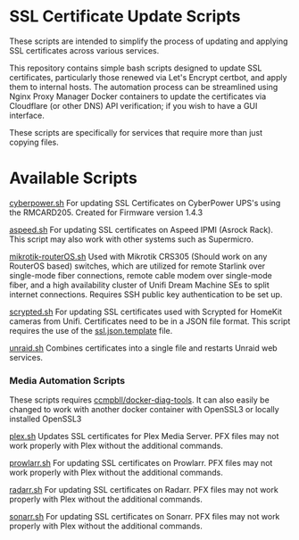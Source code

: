 # SSL Certificate Update Scripts


These scripts are intended to simplify the process of updating and applying SSL certificates across various services. 


This repository contains simple bash scripts designed to update SSL certificates, particularly those renewed via Let's Encrypt certbot, and apply them to internal hosts. The automation process can be streamlined using Nginx Proxy Manager Docker containers to update the certificates via Cloudflare (or other DNS) API verification; if you wish to have a GUI interface.

These scripts are specifically for services that require more than just copying files.



# Available Scripts

[cyberpower.sh](cyberpower.sh)
For updating SSL Certificates on CyberPower UPS's using the RMCARD205. Created for Firmware version 1.4.3

[aspeed.sh](aspeed.sh)
For updating SSL certificates on Aspeed IPMI (Asrock Rack). This script may also work with other systems such as Supermicro.

[mikrotik-routerOS.sh](mikrotik-routerOS.sh)
Used with Mikrotik CRS305 (Should work on any RouterOS based) switches, which are utilized for remote Starlink over single-mode fiber connections, remote cable modem over single-mode fiber, and a high availability cluster of Unifi Dream Machine SEs to split internet connections. Requires SSH public key authentication to be set up.

[scrypted.sh](scrypted.sh)
For updating SSL certificates used with Scrypted for HomeKit cameras from Unifi. Certificates need to be in a JSON file format. This script requires the use of the [ssl.json.template](ssl.json.template) file.

[unraid.sh](unraid.sh)
Combines certificates into a single file and restarts Unraid web services.



### Media Automation Scripts

These scripts requires [ccmpbll/docker-diag-tools](https://github.com/ccmpbll/docker-diag-tools). It can also easily be changed to work with another docker container with OpenSSL3 or locally installed OpenSSL3

[plex.sh](plex.sh)
Updates SSL certificates for Plex Media Server. PFX files may not work properly with Plex without the additional commands.

[prowlarr.sh](prowlarr.sh)
For updating SSL certificates on Prowlarr. PFX files may not work properly with Plex without the additional commands.

[radarr.sh](radarr.sh)
For updating SSL certificates on Radarr. PFX files may not work properly with Plex without the additional commands.

[sonarr.sh](sonarr.sh)
For updating SSL certificates on Sonarr. PFX files may not work properly with Plex without the additional commands.
